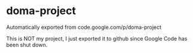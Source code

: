 # doma-project
Automatically exported from code.google.com/p/doma-project

This is NOT my project, I just exported it to github since Google Code has been shut down.
